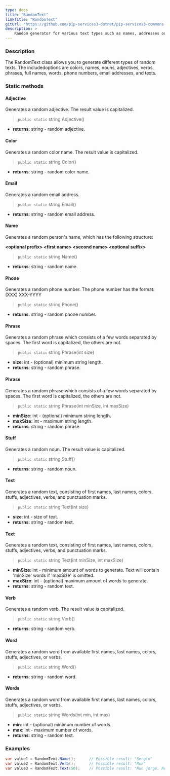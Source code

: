 ```yaml
---
type: docs
title: "RandomText"
linkTitle: "RandomText"
gitUrl: "https://github.com/pip-services3-dotnet/pip-services3-commons-dotnet"
description: >
    Random generator for various text types such as names, addresses or phone numbers.
---
```


### Description

The RandomText class allows you to generate different types of random texts. The includedoptions are colors, names, nouns, adjectives, verbs, phrases, full names, words, phone numbers, email addresses, and texts.


### Static methods

#### Adjective
Generates a random adjective.
The result value is capitalized.

> `public static` string Adjective() 

- **returns**: string - random adjective.

#### Color
Generates a random color name.
The result value is capitalized.

> `public static` string Color()

- **returns**: string - random color name.

#### Email
Generates a random email address.

> `public static` string Email()

- **returns**: string - random email address.

#### Name
Generates a random person's name, which has the following structure:

**\<optional prefix\> \<first name\> \<second name\> \<optional suffix\>**

> `public static` string Name()

- **returns**: string - random name.


#### Phone
Generates a random phone number.
The phone number has the format: (XXX) XXX-YYYY

> `public static` string Phone()

- **returns**: string - random phone number.


#### Phrase
Generates a random phrase which consists of a few words separated by spaces. 
The first word is capitalized, the others are not.

> `public static` string Phrase(int size) 

- **size**: int - (optional) minimum string length.
- **returns**: string -  random phrase.


#### Phrase
Generates a random phrase which consists of a few words separated by spaces. 
The first word is capitalized, the others are not.

> `public static` string Phrase(int minSize, int maxSize)  

- **minSize**: int - (optional) minimum string length.
- **maxSize**: int -  maximum string length.
- **returns**: string -  random phrase.


#### Stuff
Generates a random noun. The result value is capitalized.

> `public static` string Stuff()

- **returns**: string - random noun.


#### Text
Generates a random text, consisting of first names, last names, colors, stuffs, adjectives, verbs, and punctuation marks.

> `public static` string Text(int size)

- **size**: int - size of text.
- **returns**: string - random text.


#### Text
Generates a random text, consisting of first names, last names, colors, stuffs, adjectives, verbs, and punctuation marks.

> `public static` string Text(int minSize, int maxSize)

- **minSize**: int - minimum amount of words to generate. Text will contain 'minSize' words if 'maxSize' is omitted.
- **maxSize**: int -  (optional) maximum amount of words to generate.
- **returns**: string - random text.


#### Verb
Generates a random verb.
The result value is capitalized.

> `public static` string Verb()

- **returns**: string - random verb.


#### Word
Generates a random word from available first names, last names, colors, stuffs, adjectives, or verbs.

> `public static` string Word()

- **returns**: string - random word.

#### Words
Generates a random word from available first names, last names, colors, stuffs, adjectives, or verbs.

> `public static` string Words(int min, int max)

- **min**: int - (optional) minimum number of words.
- **max**: int - maximum number of words.
- **returns**: string - random text.

### Examples

```cs
var value1 = RandomText.Name();      // Possible result: "Sergio"
var value2 = RandomText.Verb();      // Possible result: "Run"
var value3 = RandomText.Text(50);    // Possible result: "Run jorge. Red high scream?"

```
